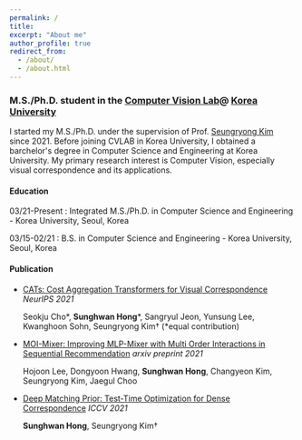 ```yaml
---
permalink: /
title: 
excerpt: "About me"
author_profile: true
redirect_from: 
  - /about/
  - /about.html
---
```

### M.S./Ph.D. student in the [Computer Vision Lab](https://cvlab.korea.ac.kr/ "cvlab")@ [Korea University](https://info.korea.edu/en_info/index.do "korea")

I started my M.S./Ph.D. under the supervision of Prof. [Seungryong Kim](https://seungryong.github.io/) since 2021. Before joining CVLAB in Korea University, 
I obtained a barchelor's degree in Computer Science and Engineering at Korea University. My primary research interest is Computer Vision, especially visual correspondence and its applications. 

#### Education
03/21-Present 
:   Integrated M.S./Ph.D. in Computer Science and Engineering - Korea University, Seoul, Korea

03/15-02/21 
:   B.S. in Computer Science and Engineering - Korea University, Seoul, Korea

#### Publication

* [CATs: Cost Aggregation Transformers for Visual Correspondence](https://arxiv.org/abs/2106.03090) _NeurIPS 2021_

  Seokju Cho\*, **Sunghwan Hong**\*, Sangryul Jeon, Yunsung Lee, Kwanghoon Sohn, Seungryong Kim† (\*equal contribution)

* [MOI-Mixer: Improving MLP-Mixer with Multi Order Interactions in Sequential Recommendation](https://arxiv.org/abs/2108.07505) _arxiv preprint 2021_ 

  Hojoon Lee, Dongyoon Hwang, **Sunghwan Hong**, Changyeon Kim, Seungryong Kim, Jaegul Choo

* [Deep Matching Prior: Test-Time Optimization for Dense Correspondence](https://arxiv.org/abs/2106.03090) _ICCV 2021_

  **Sunghwan Hong**, Seungryong Kim†

